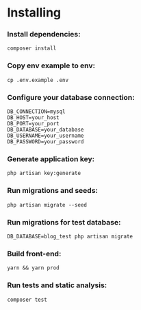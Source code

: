 # Installing


### Install dependencies:
````
composer install
````

### Copy env example to env:
````
cp .env.example .env 
````

### Configure your database connection:
````
DB_CONNECTION=mysql
DB_HOST=your_host
DB_PORT=your_port
DB_DATABASE=your_database
DB_USERNAME=your_username
DB_PASSWORD=your_password
````

### Generate application key:
````
php artisan key:generate 
````

### Run migrations and seeds:
````
php artisan migrate --seed 
````

### Run migrations for test database:
````
DB_DATABASE=blog_test php artisan migrate 
````

### Build front-end:
````
yarn && yarn prod 
````

### Run tests and static analysis:
````
composer test  
````
